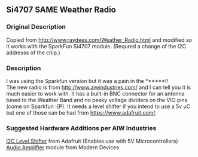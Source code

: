 ## Si4707 SAME Weather Radio ##

### Original Description ###
Copied from http://www.raydees.com/Weather_Radio.html and modified
so it works with the SparkFun Si4707 module.  (Requred a change of
the I2C addresss of the chip.)

### Description ###
I was using the Sparkfun version but it was a pain in the \*\*\*\*\*\*!!  
The new radio is from http://www.aiwindustries.com/ and I can tell you it is much easier to work with.
It has a built-in BNC connector for an antenna tuned to the Weather Band and no pesky voltage dividers on the VIO pins (come on Sparkfun :{P).
It needs a level shifter if you intend to use a 5v uC but one of those can be had from https://www.adafruit.com/.

### Suggested Hardware Additions per AIW Industries ###
[I2C Level Shifter](http://www.adafruit.com/products/757) from Adafruit (Enables use with 5V Microcontrollers)  
[Audio Amplifier](http://moderndevice.com/product/audio-amplifier-1x/) module from Modern Devices  
